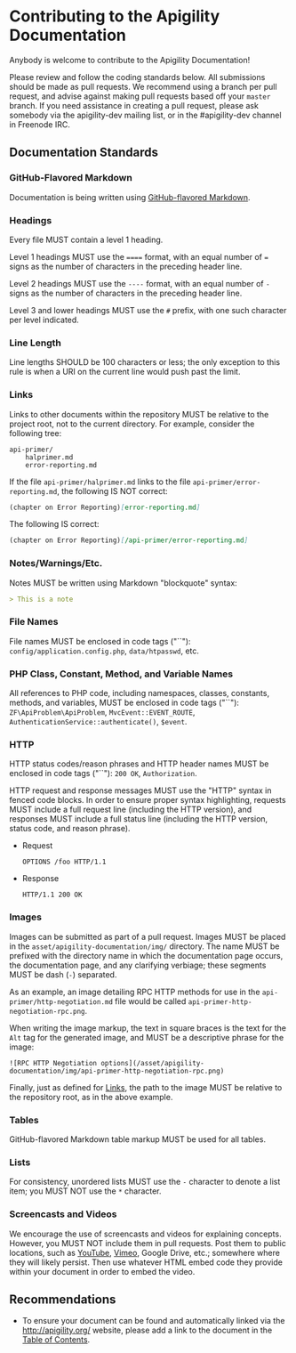 Contributing to the Apigility Documentation
===========================================

Anybody is welcome to contribute to the Apigility Documentation!

Please review and follow the coding standards below. All submissions should be made as pull
requests. We recommend using a branch per pull request, and advise against making pull requests
based off your `master` branch. If you need assistance in creating a pull request, please ask
somebody via the apigility-dev mailing list, or in the #apigility-dev channel in Freenode IRC.

Documentation Standards
-----------------------

### GitHub-Flavored Markdown

Documentation is being written using [GitHub-flavored
Markdown](https://help.github.com/articles/github-flavored-markdown).

### Headings

Every file MUST contain a level 1 heading.

Level 1 headings MUST use the `====` format, with an equal number of `=` signs as the number of
characters in the preceding header line.

Level 2 headings MUST use the `----` format, with an equal number of `-` signs as the number of
characters in the preceding header line.

Level 3 and lower headings MUST use the `#` prefix, with one such character per level indicated.

### Line Length

Line lengths SHOULD be 100 characters or less; the only exception to this rule is when a URI on
the current line would push past the limit.

### Links

Links to other documents within the repository MUST be relative to the project root, not to the
current directory. For example, consider the following tree:

```
api-primer/
    halprimer.md
    error-reporting.md
```

If the file `api-primer/halprimer.md` links to the file `api-primer/error-reporting.md`, the
following IS NOT correct:

```Markdown
(chapter on Error Reporting)[error-reporting.md]
```

The following IS correct:

```Markdown
(chapter on Error Reporting)[/api-primer/error-reporting.md]
```

### Notes/Warnings/Etc.

Notes MUST be written using Markdown "blockquote" syntax:

```Markdown
> This is a note
```

### File Names

File names MUST be enclosed in code tags ("\`\`"): `config/application.config.php`, `data/htpasswd`,
etc.

### PHP Class, Constant, Method, and Variable Names

All references to PHP code, including namespaces, classes, constants, methods, and variables, MUST
be enclosed in code tags ("\`\`"): `ZF\ApiProblem\ApiProblem`, `MvcEvent::EVENT_ROUTE`,
`AuthenticationService::authenticate()`, `$event`.

### HTTP

HTTP status codes/reason phrases and HTTP header names MUST be enclosed in code tags
("\`\`"): `200 OK`, `Authorization`.

HTTP request and response messages MUST use the "HTTP" syntax in fenced code blocks. In order to
ensure proper syntax highlighting, requests MUST include a full request line (including the HTTP
version), and responses MUST include a full status line (including the HTTP version, status code,
and reason phrase).

- Request

  ```HTTP
  OPTIONS /foo HTTP/1.1
  ```

- Response

  ```HTTP
  HTTP/1.1 200 OK
  ```

### Images

Images can be submitted as part of a pull request. Images MUST be placed in the
`asset/apigility-documentation/img/` directory. The name MUST be prefixed with the directory name
in which the documentation page occurs, the documentation page, and any clarifying verbiage; these
segments MUST be dash (`-`) separated.

As an example, an image detailing RPC HTTP methods for use in the `api-primer/http-negotiation.md`
file would be called `api-primer-http-negotiation-rpc.png`.

When writing the image markup, the text in square braces is the text for the `Alt` tag for the
generated image, and MUST be a descriptive phrase for the image:

```
![RPC HTTP Negotiation options](/asset/apigility-documentation/img/api-primer-http-negotiation-rpc.png)
```

Finally, just as defined for [Links](#links), the path to the image MUST be relative to the
repository root, as in the above example.

### Tables

GitHub-flavored Markdown table markup MUST be used for all tables.

### Lists

For consistency, unordered lists MUST use the `-` character to denote a list item; you MUST NOT use
the `*` character.

### Screencasts and Videos

We encourage the use of screencasts and videos for explaining concepts. However, you MUST NOT 
include them in pull requests. Post them to public locations, such as [YouTube](http://youtube.com),
[Vimeo](http://vimeo.com), Google Drive, etc.; somewhere where they will likely persist. Then use
whatever HTML embed code they provide within your document in order to embed the video.

Recommendations
---------------

- To ensure your document can be found and automatically linked via the http://apigility.org/
  website, please add a link to the document in the [Table of Contents](TOC.md).
